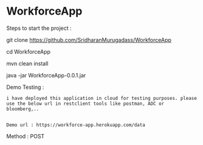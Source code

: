 # WorkforceApp


Steps to start the project :

git clone https://github.com/SridharanMurugadass/WorkforceApp

cd WorkforceApp

mvn clean install

java -jar WorkforceApp-0.0.1.jar




Demo Testing :

    i have deployed this application in cloud for testing purposes. please use the below url in restclient tools like postman, ADC or bloomberg,.. 
    
    
    Demo url : https://workforce-app.herokuapp.com/data


Method : POST 


